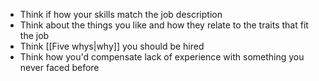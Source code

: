 - Think if how your skills match the job description
- Think about the things you like and how they relate to the traits that fit the job
- Think [[Five whys|why]] you should be hired
- Think how you'd compensate lack of experience with something you never faced before